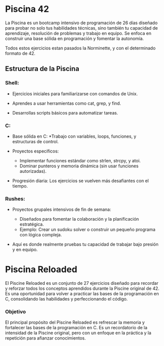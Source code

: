 # Piscina 42
La Piscina es un bootcamp intensivo de programación de 26 días diseñado para probar no solo tus habilidades técnicas, sino también tu capacidad de aprendizaje, resolución de problemas y trabajo en equipo. Se enfoca en construir una base sólida en programación y fomentar la autonomía. 

Todos estos ejercicios estan pasados la Norminette, y con el determinado formato de 42.

## Estructura de la Piscina
### Shell:

- Ejercicios iniciales para familiarizarse con comandos de Unix.
* Aprendes a usar herramientas como cat, grep, y find.
+ Desarrollas scripts básicos para automatizar tareas.
### C:

- Base sólida en C:
  *Trabajo con variables, loops, funciones, y estructuras de control.
  
- Proyectos específicos:
  * Implementar funciones estándar como strlen, strcpy, y atoi.
  * Dominar punteros y memoria dinámica (sin usar funciones autorizadas).

- Progresión diaria: Los ejercicios se vuelven más desafiantes con el tiempo.
### Rushes:

- Proyectos grupales intensivos de fin de semana:
  * Diseñados para fomentar la colaboración y la planificación estratégica.
  * Ejemplo: Crear un sudoku solver o construir un pequeño programa con lógica compleja.

- Aquí es donde realmente pruebas tu capacidad de trabajar bajo presión y en equipo.

# Piscina Reloaded
El Piscine Reloaded es un conjunto de 27 ejercicios diseñado para recordar y reforzar todos los conceptos aprendidos durante la Piscine original de 42. Es una oportunidad para volver a practicar las bases de la programación en C, consolidando las habilidades y perfeccionando el código.

### Objetivo
El principal propósito del Piscine Reloaded es refrescar la memoria y fortalecer las bases de la programación en C. Es un recordatorio de la intensidad de la Piscine original, pero con un enfoque en la práctica y la repetición para afianzar conocimientos.
